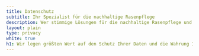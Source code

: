 ```yaml
---
title: Datenschutz
subtitle: Ihr Spezialist für die nachhaltige Rasenpflege
description: Wer stimmige Lösungen für die nachhaltige Rasenpflege und natürliche Sportflächen sucht, findet mit grashobber den passenden Weg. 
layout: plain
type: privacy
white: true
h1: Wir legen größten Wert auf den Schutz Ihrer Daten und die Wahrung Ihrer Privatsphäre
---
```

